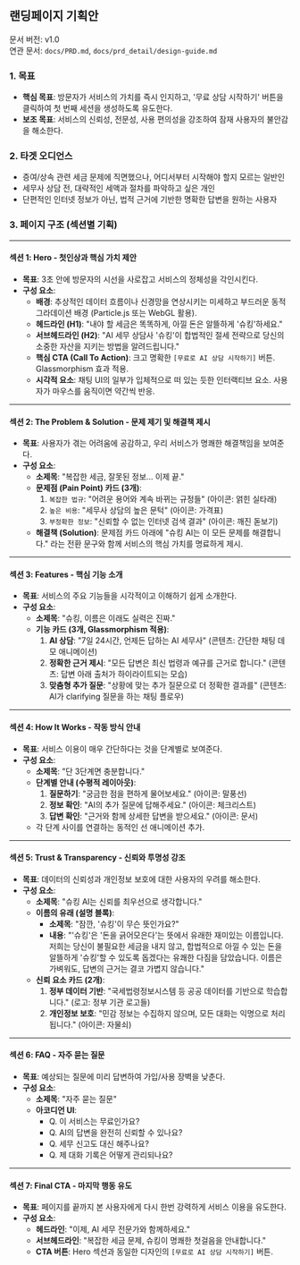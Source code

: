 ## 랜딩페이지 기획안

문서 버전: v1.0  
연관 문서: `docs/PRD.md`, `docs/prd_detail/design-guide.md`

### 1. 목표

-   **핵심 목표**: 방문자가 서비스의 가치를 즉시 인지하고, '무료 상담 시작하기' 버튼을 클릭하여 첫 번째 세션을 생성하도록 유도한다.
-   **보조 목표**: 서비스의 신뢰성, 전문성, 사용 편의성을 강조하여 잠재 사용자의 불안감을 해소한다.

### 2. 타겟 오디언스

-   증여/상속 관련 세금 문제에 직면했으나, 어디서부터 시작해야 할지 모르는 일반인
-   세무사 상담 전, 대략적인 세액과 절차를 파악하고 싶은 개인
-   단편적인 인터넷 정보가 아닌, 법적 근거에 기반한 명확한 답변을 원하는 사용자

### 3. 페이지 구조 (섹션별 기획)

---

#### **섹션 1: Hero - 첫인상과 핵심 가치 제안**

-   **목표**: 3초 안에 방문자의 시선을 사로잡고 서비스의 정체성을 각인시킨다.
-   **구성 요소**:
    -   **배경**: 추상적인 데이터 흐름이나 신경망을 연상시키는 미세하고 부드러운 동적 그라데이션 배경 (Particle.js 또는 WebGL 활용).
    -   **헤드라인 (H1)**: "내야 할 세금은 똑똑하게, 아낄 돈은 알뜰하게 '슈킹'하세요."
    -   **서브헤드라인 (H2)**: "AI 세무 상담사 '슈킹'이 합법적인 절세 전략으로 당신의 소중한 자산을 지키는 방법을 알려드립니다."
    -   **핵심 CTA (Call To Action)**: 크고 명확한 `[무료로 AI 상담 시작하기]` 버튼. Glassmorphism 효과 적용.
    -   **시각적 요소**: 채팅 UI의 일부가 입체적으로 떠 있는 듯한 인터랙티브 요소. 사용자가 마우스를 움직이면 약간씩 반응.

---

#### **섹션 2: The Problem & Solution - 문제 제기 및 해결책 제시**

-   **목표**: 사용자가 겪는 어려움에 공감하고, 우리 서비스가 명쾌한 해결책임을 보여준다.
-   **구성 요소**:
    -   **소제목**: "복잡한 세금, 잘못된 정보... 이제 끝."
    -   **문제점 (Pain Point) 카드 (3개)**:
        1.  `복잡한 법규`: "어려운 용어와 계속 바뀌는 규정들" (아이콘: 얽힌 실타래)
        2.  `높은 비용`: "세무사 상담의 높은 문턱" (아이콘: 가격표)
        3.  `부정확한 정보`: "신뢰할 수 없는 인터넷 검색 결과" (아이콘: 깨진 돋보기)
    -   **해결책 (Solution)**: 문제점 카드 아래에 "슈킹 AI는 이 모든 문제를 해결합니다." 라는 전환 문구와 함께 서비스의 핵심 가치를 명료하게 제시.

---

#### **섹션 3: Features - 핵심 기능 소개**

-   **목표**: 서비스의 주요 기능들을 시각적이고 이해하기 쉽게 소개한다.
-   **구성 요소**:
    -   **소제목**: "슈킹, 이름은 이래도 실력은 진짜."
    -   **기능 카드 (3개, Glassmorphism 적용)**:
        1.  **AI 상담**: "7일 24시간, 언제든 답하는 AI 세무사" (콘텐츠: 간단한 채팅 데모 애니메이션)
        2.  **정확한 근거 제시**: "모든 답변은 최신 법령과 예규를 근거로 합니다." (콘텐츠: 답변 아래 출처가 하이라이트되는 모습)
        3.  **맞춤형 추가 질문**: "상황에 맞는 추가 질문으로 더 정확한 결과를" (콘텐츠: AI가 clarifying 질문을 하는 채팅 플로우)

---

#### **섹션 4: How It Works - 작동 방식 안내**

-   **목표**: 서비스 이용이 매우 간단하다는 것을 단계별로 보여준다.
-   **구성 요소**:
    -   **소제목**: "단 3단계면 충분합니다."
    -   **단계별 안내 (수평적 레이아웃)**:
        1.  **질문하기**: "궁금한 점을 편하게 물어보세요." (아이콘: 말풍선)
        2.  **정보 확인**: "AI의 추가 질문에 답해주세요." (아이콘: 체크리스트)
        3.  **답변 확인**: "근거와 함께 상세한 답변을 받으세요." (아이콘: 문서)
    -   각 단계 사이를 연결하는 동적인 선 애니메이션 추가.

---

#### **섹션 5: Trust & Transparency - 신뢰와 투명성 강조**

-   **목표**: 데이터의 신뢰성과 개인정보 보호에 대한 사용자의 우려를 해소한다.
-   **구성 요소**:
    -   **소제목**: "슈킹 AI는 신뢰를 최우선으로 생각합니다."
    -   **이름의 유래 (설명 블록)**:
        -   **소제목**: "잠깐, '슈킹'이 무슨 뜻인가요?"
        -   **내용**: "'슈킹'은 '돈을 긁어모은다'는 뜻에서 유래한 재미있는 이름입니다. 저희는 당신이 불필요한 세금을 내지 않고, 합법적으로 아낄 수 있는 돈을 알뜰하게 '슈킹'할 수 있도록 돕겠다는 유쾌한 다짐을 담았습니다. 이름은 가벼워도, 답변의 근거는 결코 가볍지 않습니다."
    -   **신뢰 요소 카드 (2개)**:
        1.  **정부 데이터 기반**: "국세법령정보시스템 등 공공 데이터를 기반으로 학습합니다." (로고: 정부 기관 로고들)
        2.  **개인정보 보호**: "민감 정보는 수집하지 않으며, 모든 대화는 익명으로 처리됩니다." (아이콘: 자물쇠)

---

#### **섹션 6: FAQ - 자주 묻는 질문**

-   **목표**: 예상되는 질문에 미리 답변하여 가입/사용 장벽을 낮춘다.
-   **구성 요소**:
    -   **소제목**: "자주 묻는 질문"
    -   **아코디언 UI**:
        -   Q. 이 서비스는 무료인가요?
        -   Q. AI의 답변을 완전히 신뢰할 수 있나요?
        -   Q. 세무 신고도 대신 해주나요?
        -   Q. 제 대화 기록은 어떻게 관리되나요?

---

#### **섹션 7: Final CTA - 마지막 행동 유도**

-   **목표**: 페이지를 끝까지 본 사용자에게 다시 한번 강력하게 서비스 이용을 유도한다.
-   **구성 요소**:
    -   **헤드라인**: "이제, AI 세무 전문가와 함께하세요."
    -   **서브헤드라인**: "복잡한 세금 문제, 슈킹이 명쾌한 첫걸음을 안내합니다."
    -   **CTA 버튼**: Hero 섹션과 동일한 디자인의 `[무료로 AI 상담 시작하기]` 버튼.
